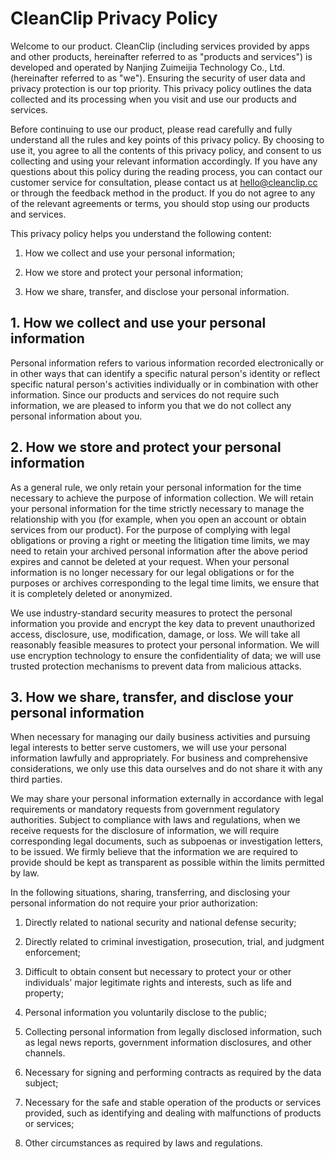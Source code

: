 # CleanClip Privacy Policy

Welcome to our product. CleanClip (including services provided by apps and other products, hereinafter referred to as "products and services") is developed and operated by Nanjing Zuimeijia Technology Co., Ltd. (hereinafter referred to as "we"). Ensuring the security of user data and privacy protection is our top priority. This privacy policy outlines the data collected and its processing when you visit and use our products and services.

Before continuing to use our product, please read carefully and fully understand all the rules and key points of this privacy policy. By choosing to use it, you agree to all the contents of this privacy policy, and consent to us collecting and using your relevant information accordingly. If you have any questions about this policy during the reading process, you can contact our customer service for consultation, please contact us at hello@cleanclip.cc or through the feedback method in the product. If you do not agree to any of the relevant agreements or terms, you should stop using our products and services.

This privacy policy helps you understand the following content:

1. How we collect and use your personal information;

2. How we store and protect your personal information;

3. How we share, transfer, and disclose your personal information.

## 1. How we collect and use your personal information

Personal information refers to various information recorded electronically or in other ways that can identify a specific natural person's identity or reflect specific natural person's activities individually or in combination with other information. Since our products and services do not require such information, we are pleased to inform you that we do not collect any personal information about you.

## 2. How we store and protect your personal information

As a general rule, we only retain your personal information for the time necessary to achieve the purpose of information collection. We will retain your personal information for the time strictly necessary to manage the relationship with you (for example, when you open an account or obtain services from our product). For the purpose of complying with legal obligations or proving a right or meeting the litigation time limits, we may need to retain your archived personal information after the above period expires and cannot be deleted at your request. When your personal information is no longer necessary for our legal obligations or for the purposes or archives corresponding to the legal time limits, we ensure that it is completely deleted or anonymized.

We use industry-standard security measures to protect the personal information you provide and encrypt the key data to prevent unauthorized access, disclosure, use, modification, damage, or loss. We will take all reasonably feasible measures to protect your personal information. We will use encryption technology to ensure the confidentiality of data; we will use trusted protection mechanisms to prevent data from malicious attacks.

## 3. How we share, transfer, and disclose your personal information

When necessary for managing our daily business activities and pursuing legal interests to better serve customers, we will use your personal information lawfully and appropriately. For business and comprehensive considerations, we only use this data ourselves and do not share it with any third parties.

We may share your personal information externally in accordance with legal requirements or mandatory requests from government regulatory authorities. Subject to compliance with laws and regulations, when we receive requests for the disclosure of information, we will require corresponding legal documents, such as subpoenas or investigation letters, to be issued. We firmly believe that the information we are required to provide should be kept as transparent as possible within the limits permitted by law.

In the following situations, sharing, transferring, and disclosing your personal information do not require your prior authorization:

1. Directly related to national security and national defense security;

2. Directly related to criminal investigation, prosecution, trial, and judgment enforcement;

3. Difficult to obtain consent but necessary to protect your or other individuals' major legitimate rights and interests, such as life and property;

4. Personal information you voluntarily disclose to the public;

5. Collecting personal information from legally disclosed information, such as legal news reports, government information disclosures, and other channels.

6. Necessary for signing and performing contracts as required by the data subject;

7. Necessary for the safe and stable operation of the products or services provided, such as identifying and dealing with malfunctions of products or services;

8. Other circumstances as required by laws and regulations.